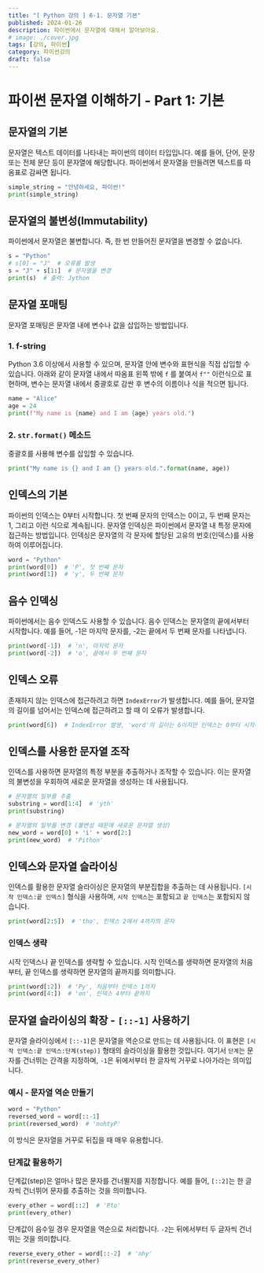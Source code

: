 ```yaml
---
title: "[ Python 강의 ] 6-1. 문자열 기본"
published: 2024-01-26
description: 파이썬에서 문자열에 대해서 알아보아요.
# image: ./cover.jpg
tags: [강의, 파이썬]
category: 파이썬강의
draft: false
---
```


# 파이썬 문자열 이해하기 - Part 1: 기본

## 문자열의 기본

문자열은 텍스트 데이터를 나타내는 파이썬의 데이터 타입입니다. 예를 들어, 단어, 문장 또는 전체 문단 등이 문자열에 해당합니다. 파이썬에서 문자열을 만들려면 텍스트를 따옴표로 감싸면 됩니다.

```python
simple_string = "안녕하세요, 파이썬!"
print(simple_string)
```

## 문자열의 불변성(Immutability)

파이썬에서 문자열은 불변합니다. 즉, 한 번 만들어진 문자열을 변경할 수 없습니다.

```python
s = "Python"
# s[0] = "J"  # 오류를 발생
s = "J" + s[1:]  # 문자열을 변경
print(s)  # 출력: Jython
```

## 문자열 포매팅

문자열 포매팅은 문자열 내에 변수나 값을 삽입하는 방법입니다.

### 1. f-string

Python 3.6 이상에서 사용할 수 있으며, 문자열 안에 변수와 표현식을 직접 삽입할 수 있습니다.
아래와 같이 문자열 내에서 따옴표 왼쪽 밖에 `f` 를 붙여서 `f""` 이런식으로 표현하며,
변수는 문자열 내에서 중괄호로 감싼 후 변수의 이름이나 식을 적으면 됩니다.
 
```python
name = "Alice"
age = 24
print(f"My name is {name} and I am {age} years old.")
```

### 2. `str.format()` 메소드

중괄호를 사용해 변수를 삽입할 수 있습니다.

```python
print("My name is {} and I am {} years old.".format(name, age))
```

## 인덱스의 기본

파이썬의 인덱스는 0부터 시작합니다. 첫 번째 문자의 인덱스는 0이고, 두 번째 문자는 1, 그리고 이런 식으로 계속됩니다.
문자열 인덱싱은 파이썬에서 문자열 내 특정 문자에 접근하는 방법입니다. 인덱싱은 문자열의 각 문자에 할당된 고유의 번호(인덱스)를 사용하여 이루어집니다.

```python
word = "Python"
print(word[0])  # 'P', 첫 번째 문자
print(word[1])  # 'y', 두 번째 문자
```

## 음수 인덱싱

파이썬에서는 음수 인덱스도 사용할 수 있습니다. 음수 인덱스는 문자열의 끝에서부터 시작합니다. 예를 들어, -1은 마지막 문자를, -2는 끝에서 두 번째 문자를 나타냅니다.

```python
print(word[-1])  # 'n', 마지막 문자
print(word[-2])  # 'o', 끝에서 두 번째 문자
```

## 인덱스 오류

존재하지 않는 인덱스에 접근하려고 하면 `IndexError`가 발생합니다. 예를 들어, 문자열의 길이를 넘어서는 인덱스에 접근하려고 할 때 이 오류가 발생합니다.

```python
print(word[6])  # IndexError 발생, 'word'의 길이는 6이지만 인덱스는 0부터 시작하므로 5가 최대
```

## 인덱스를 사용한 문자열 조작

인덱스를 사용하면 문자열의 특정 부분을 추출하거나 조작할 수 있습니다. 이는 문자열의 불변성을 우회하여 새로운 문자열을 생성하는 데 사용됩니다.

```python
# 문자열의 일부를 추출
substring = word[1:4]  # 'yth'
print(substring)

# 문자열의 일부를 변경 (불변성 때문에 새로운 문자열 생성)
new_word = word[0] + 'i' + word[2:]
print(new_word)  # 'Pithon'
```

## 인덱스와 문자열 슬라이싱

인덱스를 활용한 문자열 슬라이싱은 문자열의 부분집합을 추출하는 데 사용됩니다. `[시작 인덱스:끝 인덱스]` 형식을 사용하며, `시작 인덱스`는 포함되고 `끝 인덱스`는 포함되지 않습니다.

```python
print(word[2:5])  # 'tho', 인덱스 2에서 4까지의 문자
```

### 인덱스 생략

시작 인덱스나 끝 인덱스를 생략할 수 있습니다. 시작 인덱스를 생략하면 문자열의 처음부터, 끝 인덱스를 생략하면 문자열의 끝까지를 의미합니다.

```python
print(word[:2])  # 'Py', 처음부터 인덱스 1까지
print(word[4:])  # 'on', 인덱스 4부터 끝까지
```

## 문자열 슬라이싱의 확장 - `[::-1]` 사용하기

문자열 슬라이싱에서 `[::-1]`은 문자열을 역순으로 만드는 데 사용됩니다. 이 표현은 `[시작 인덱스:끝 인덱스:단계(step)]` 형태의 슬라이싱을 활용한 것입니다. 여기서 `단계`는 문자를 건너뛰는 간격을 지정하며, `-1`은 뒤에서부터 한 글자씩 거꾸로 나아가라는 의미입니다.

### 예시 - 문자열 역순 만들기

```python
word = "Python"
reversed_word = word[::-1]
print(reversed_word)  # 'nohtyP'
```

이 방식은 문자열을 거꾸로 뒤집을 때 매우 유용합니다.

### 단계값 활용하기

단계값(step)은 얼마나 많은 문자를 건너뛸지를 지정합니다. 예를 들어, `[::2]`는 한 글자씩 건너뛰어 문자를 추출하는 것을 의미합니다.

```python
every_other = word[::2]  # 'Pto'
print(every_other)
```

단계값이 음수일 경우 문자열을 역순으로 처리합니다. `-2`는 뒤에서부터 두 글자씩 건너뛰는 것을 의미합니다.

```python
reverse_every_other = word[::-2]  # 'nhy'
print(reverse_every_other)
```